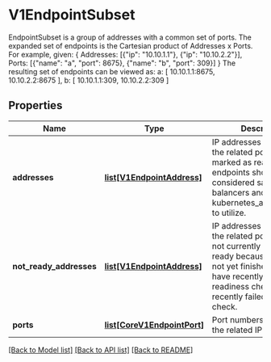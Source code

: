 # V1EndpointSubset

EndpointSubset is a group of addresses with a common set of ports. The expanded set of endpoints is the Cartesian product of Addresses x Ports. For example, given:   {     Addresses: [{\"ip\": \"10.10.1.1\"}, {\"ip\": \"10.10.2.2\"}],     Ports:     [{\"name\": \"a\", \"port\": 8675}, {\"name\": \"b\", \"port\": 309}]   } The resulting set of endpoints can be viewed as:     a: [ 10.10.1.1:8675, 10.10.2.2:8675 ],     b: [ 10.10.1.1:309, 10.10.2.2:309 ]

## Properties
Name | Type | Description | Notes
------------ | ------------- | ------------- | -------------
**addresses** | [**list[V1EndpointAddress]**](V1EndpointAddress.md) | IP addresses which offer the related ports that are marked as ready. These endpoints should be considered safe for load balancers and kubernetes_asyncio.clients to utilize. | [optional] 
**not_ready_addresses** | [**list[V1EndpointAddress]**](V1EndpointAddress.md) | IP addresses which offer the related ports but are not currently marked as ready because they have not yet finished starting, have recently failed a readiness check, or have recently failed a liveness check. | [optional] 
**ports** | [**list[CoreV1EndpointPort]**](CoreV1EndpointPort.md) | Port numbers available on the related IP addresses. | [optional] 

[[Back to Model list]](../README.md#documentation-for-models) [[Back to API list]](../README.md#documentation-for-api-endpoints) [[Back to README]](../README.md)


